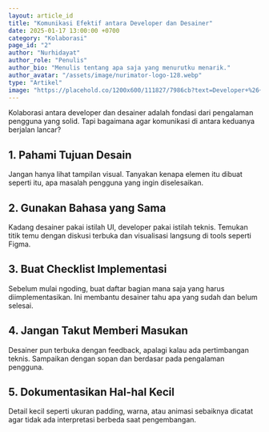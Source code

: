 ```yaml
---
layout: article_id
title: "Komunikasi Efektif antara Developer dan Desainer"
date: 2025-01-17 13:00:00 +0700
category: "Kolaborasi"
page_id: "2"
author: "Nurhidayat"
author_role: "Penulis"
author_bio: "Menulis tentang apa saja yang menurutku menarik."
author_avatar: "/assets/image/nurimator-logo-128.webp"
type: "Artikel"
image: "https://placehold.co/1200x600/111827/7986cb?text=Developer+%26+Desainer"
---
```


Kolaborasi antara developer dan desainer adalah fondasi dari pengalaman pengguna yang solid. Tapi bagaimana agar komunikasi di antara keduanya berjalan lancar?

## 1. Pahami Tujuan Desain

Jangan hanya lihat tampilan visual. Tanyakan kenapa elemen itu dibuat seperti itu, apa masalah pengguna yang ingin diselesaikan.

## 2. Gunakan Bahasa yang Sama

Kadang desainer pakai istilah UI, developer pakai istilah teknis. Temukan titik temu dengan diskusi terbuka dan visualisasi langsung di tools seperti Figma.

## 3. Buat Checklist Implementasi

Sebelum mulai ngoding, buat daftar bagian mana saja yang harus diimplementasikan. Ini membantu desainer tahu apa yang sudah dan belum selesai.

## 4. Jangan Takut Memberi Masukan

Desainer pun terbuka dengan feedback, apalagi kalau ada pertimbangan teknis. Sampaikan dengan sopan dan berdasar pada pengalaman pengguna.

## 5. Dokumentasikan Hal-hal Kecil

Detail kecil seperti ukuran padding, warna, atau animasi sebaiknya dicatat agar tidak ada interpretasi berbeda saat pengembangan.
